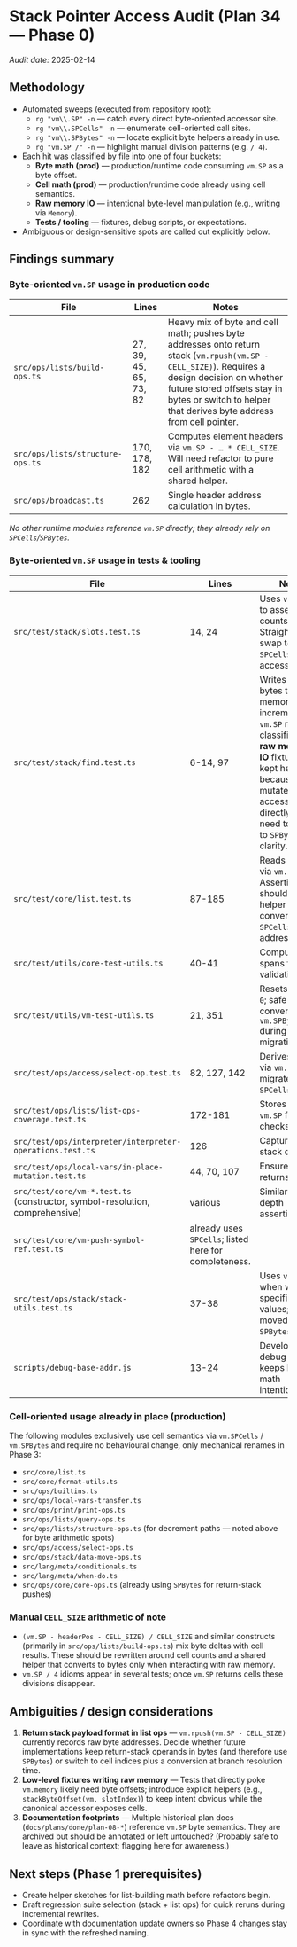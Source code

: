 # Stack Pointer Access Audit (Plan 34 — Phase 0)

_Audit date:_ 2025-02-14

## Methodology
- Automated sweeps (executed from repository root):
  - `rg "vm\\.SP" -n` — catch every direct byte-oriented accessor site.
  - `rg "vm\\.SPCells" -n` — enumerate cell-oriented call sites.
  - `rg "vm\\.SPBytes" -n` — locate explicit byte helpers already in use.
  - `rg "vm.SP /" -n` — highlight manual division patterns (e.g. `/ 4`).
- Each hit was classified by file into one of four buckets:
  - **Byte math (prod)** — production/runtime code consuming `vm.SP` as a byte offset.
  - **Cell math (prod)** — production/runtime code already using cell semantics.
  - **Raw memory IO** — intentional byte-level manipulation (e.g., writing via `Memory`).
  - **Tests / tooling** — fixtures, debug scripts, or expectations.
- Ambiguous or design-sensitive spots are called out explicitly below.

## Findings summary

### Byte-oriented `vm.SP` usage in production code
| File | Lines | Notes |
| --- | --- | --- |
| `src/ops/lists/build-ops.ts` | 27, 39, 45, 65, 73, 82 | Heavy mix of byte and cell math; pushes byte addresses onto return stack (`vm.rpush(vm.SP - CELL_SIZE)`). Requires a design decision on whether future stored offsets stay in bytes or switch to helper that derives byte address from cell pointer. |
| `src/ops/lists/structure-ops.ts` | 170, 178, 182 | Computes element headers via `vm.SP - … * CELL_SIZE`. Will need refactor to pure cell arithmetic with a shared helper. |
| `src/ops/broadcast.ts` | 262 | Single header address calculation in bytes. |

_No other runtime modules reference `vm.SP` directly; they already rely on `SPCells`/`SPBytes`._

### Byte-oriented `vm.SP` usage in tests & tooling
| File | Lines | Notes |
| --- | --- | --- |
| `src/test/stack/slots.test.ts` | 14, 24 | Uses `vm.SP / 4` to assert cell counts. Straightforward swap to `SPCells` once accessor flips. |
| `src/test/stack/find.test.ts` | 6-14, 97 | Writes raw bytes to memory and increments `vm.SP` manually; classified as **raw memory IO** fixture but kept here because it mutates the accessor directly. Will need to switch to `SPBytes` for clarity. |
| `src/test/core/list.test.ts` | 87-185 | Reads payload via `vm.SP - n`. Assertions should move to helper that converts `SPCells` to byte addresses. |
| `src/test/utils/core-test-utils.ts` | 40-41 | Computes byte spans for validation. |
| `src/test/utils/vm-test-utils.ts` | 21, 351 | Resets `vm.SP = 0`; safe to convert to `vm.SPBytes = 0` during migration. |
| `src/test/ops/access/select-op.test.ts` | 82, 127, 142 | Derives counts via `vm.SP / 4`; migrate to `SPCells`. |
| `src/test/ops/lists/list-ops-coverage.test.ts` | 172-181 | Stores initial `vm.SP` for delta checks. |
| `src/test/ops/interpreter/interpreter-operations.test.ts` | 126 | Captures initial stack depth. |
| `src/test/ops/local-vars/in-place-mutation.test.ts` | 44, 70, 107 | Ensures SP returns to zero. |
| `src/test/core/vm-*.test.ts` (constructor, symbol-resolution, comprehensive) | various | Similar zero-depth assertions. |
| `src/test/core/vm-push-symbol-ref.test.ts` | already uses `SPCells`; listed here for completeness. |
| `src/test/ops/stack/stack-utils.test.ts` | 37-38 | Uses `vm.SP` when writing specific tagged values; best moved to `SPBytes` helper. |
| `scripts/debug-base-addr.js` | 13-24 | Developer debug script; keeps byte math intentionally. |

### Cell-oriented usage already in place (production)
The following modules exclusively use cell semantics via `vm.SPCells` / `vm.SPBytes` and require no behavioural change, only mechanical renames in Phase 3:
- `src/core/list.ts`
- `src/core/format-utils.ts`
- `src/ops/builtins.ts`
- `src/ops/local-vars-transfer.ts`
- `src/ops/print/print-ops.ts`
- `src/ops/lists/query-ops.ts`
- `src/ops/lists/structure-ops.ts` (for decrement paths — noted above for byte arithmetic spots)
- `src/ops/access/select-ops.ts`
- `src/ops/stack/data-move-ops.ts`
- `src/lang/meta/conditionals.ts`
- `src/lang/meta/when-do.ts`
- `src/ops/core/core-ops.ts` (already using `SPBytes` for return-stack pushes)

### Manual `CELL_SIZE` arithmetic of note
- `(vm.SP - headerPos - CELL_SIZE) / CELL_SIZE` and similar constructs (primarily in `src/ops/lists/build-ops.ts`) mix byte deltas with cell results. These should be rewritten around cell counts and a shared helper that converts to bytes only when interacting with raw memory.
- `vm.SP / 4` idioms appear in several tests; once `vm.SP` returns cells these divisions disappear.

## Ambiguities / design considerations
1. **Return stack payload format in list ops** — `vm.rpush(vm.SP - CELL_SIZE)` currently records raw byte addresses. Decide whether future implementations keep return-stack operands in bytes (and therefore use `SPBytes`) or switch to cell indices plus a conversion at branch resolution time.
2. **Low-level fixtures writing raw memory** — Tests that directly poke `vm.memory` likely need byte offsets; introduce explicit helpers (e.g., `stackByteOffset(vm, slotIndex)`) to keep intent obvious while the canonical accessor exposes cells.
3. **Documentation footprints** — Multiple historical plan docs (`docs/plans/done/plan-08-*`) reference `vm.SP` byte semantics. They are archived but should be annotated or left untouched? (Probably safe to leave as historical context; flagging here for awareness.)

## Next steps (Phase 1 prerequisites)
- Create helper sketches for list-building math before refactors begin.
- Draft regression suite selection (stack + list ops) for quick reruns during incremental rewrites.
- Coordinate with documentation update owners so Phase 4 changes stay in sync with the refreshed naming.

